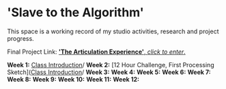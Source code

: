 # 'Slave to the Algorithm'

This space is a working record of my studio activities, research and project progress.

Final Project Link: [**'The Articulation Experience'**, *click to enter*.](https://connor-mcnamara.github.io/Slave-to-the-algorithm/Articulation_/ "**'The Articulation Experience'**, Click to Enter.")

**Week 1:** [Class Introduction](https://github.com/connor-mcnamara/Slave-to-the-algorithm/tree/master/week%201 "Class Introduction")/
**Week 2:** [12 Hour Challenge, First Processing Sketch]([Class Introduction](https://github.com/connor-mcnamara/Slave-to-the-algorithm/tree/master/week%201 "12 Hour Challenge, First Processing Sketch")/
**Week 3:**
**Week 4:**
**Week 5:**
**Week 6:**
**Week 7:**
**Week 8:**
**Week 9:**
**Week 10:**
**Week 11:**
**Week 12:**

